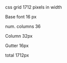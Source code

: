 css grid 1712 pixels in width

Base font       16 px

num. columns    36

Column          32px

Gutter          16px

total           1712px    
